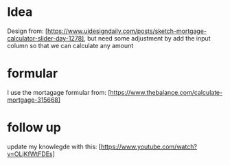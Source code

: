 # Idea 
Design from: [https://www.uidesigndaily.com/posts/sketch-mortgage-calculator-slider-day-1278],
but need some adjustment by add the input column so that we can calculate any amount

# formular 
I use the mortagage formular from: [https://www.thebalance.com/calculate-mortgage-315668]

# follow up

update my knowlegde with this: [https://www.youtube.com/watch?v=OLjKfWtFDEs]